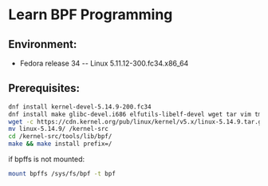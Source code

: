 # Learn BPF Programming

## Environment:
  - Fedora release 34 -- Linux 5.11.12-300.fc34.x86_64

## Prerequisites:
```bash
dnf install kernel-devel-5.14.9-200.fc34
dnf install make glibc-devel.i686 elfutils-libelf-devel wget tar vim tmux jq systemtap-sdt-devel clang bcc bcc-devel strace git
wget -c https://cdn.kernel.org/pub/linux/kernel/v5.x/linux-5.14.9.tar.gz -O - | tar -xz
mv linux-5.14.9/ /kernel-src
cd /kernel-src/tools/lib/bpf/
make && make install prefix=/
```

if bpffs is not mounted: 
```bash
mount bpffs /sys/fs/bpf -t bpf
```

